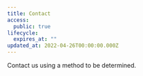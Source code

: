 ```yaml
---
title: Contact
access:
  public: true
lifecycle:
  expires_at: ""
updated_at: 2022-04-26T00:00:00.000Z
---
```

Contact us using a method to be determined.
